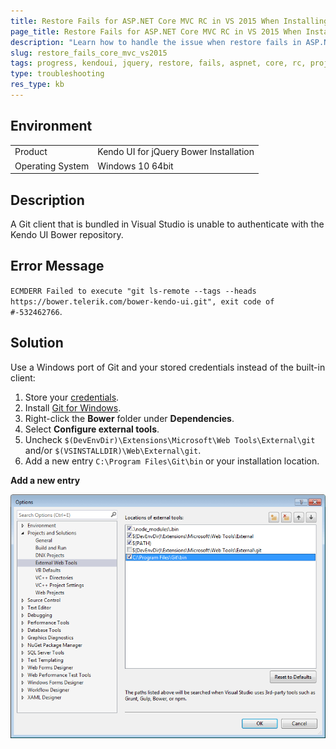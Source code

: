 ```yaml
---
title: Restore Fails for ASP.NET Core MVC RC in VS 2015 When Installing with Bower 
page_title: Restore Fails for ASP.NET Core MVC RC in VS 2015 When Installing with Bower 
description: "Learn how to handle the issue when restore fails in ASP.NET Core MVC RC projects in Visual Studio 2015 when installing Kendo UI for jQuery with Bower."
slug: restore_fails_core_mvc_vs2015
tags: progress, kendoui, jquery, restore, fails, aspnet, core, rc, projects, vs2015, bower, installation
type: troubleshooting
res_type: kb
---
```



## Environment

<table>
 <tr>
  <td>Product</td>
  <td>Kendo UI for jQuery Bower Installation</td>
 </tr>
 <tr>
  <td>Operating System</td>
  <td>Windows 10 64bit</td>
 </tr>
</table>

## Description

A Git client that is bundled in Visual Studio is unable to authenticate with the Kendo UI Bower repository. 

## Error Message 

`ECMDERR Failed to execute "git ls-remote --tags --heads https://bower.telerik.com/bower-kendo-ui.git", exit code of #-532462766`.

## Solution

Use a Windows port of Git and your stored credentials instead of the built-in client:

1. Store your [credentials](#store-on-windows).
1. Install [Git for Windows](https://gitforwindows.org/).
1. Right-click the **Bower** folder under **Dependencies**.
1. Select **Configure external tools**.
1. Uncheck `$(DevEnvDir)\Extensions\Microsoft\Web Tools\External\git` and/or `$(VSINSTALLDIR)\Web\External\git`.
1. Add a new entry `C:\Program Files\Git\bin` or your installation location.

**Add a new entry**

![Kendo UI for jQuery Adding New Entry](./images/vs2015-external-tools.png)
	  
